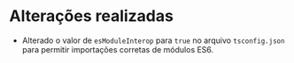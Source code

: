 # Alterações realizadas

- Alterado o valor de `esModuleInterop` para `true` no arquivo `tsconfig.json` para permitir importações corretas de módulos ES6.
